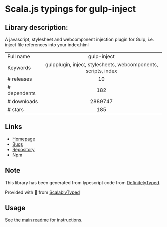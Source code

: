 
# Scala.js typings for gulp-inject


## Library description:
A javascript, stylesheet and webcomponent injection plugin for Gulp, i.e. inject file references into your index.html

|                    |                 |
| ------------------ | :-------------: |
| Full name          | gulp-inject |
| Keywords           | gulpplugin, inject, stylesheets, webcomponents, scripts, index |
| # releases         | 10 |
| # dependents       | 182 |
| # downloads        | 2889747 |
| # stars            | 185 |

## Links
- [Homepage](https://github.com/klei/gulp-inject)
- [Bugs](https://github.com/klei/gulp-inject/issues)
- [Repository](https://github.com/klei/gulp-inject)
- [Npm](https://www.npmjs.com/package/gulp-inject)
    


## Note
This library has been generated from typescript code from [DefinitelyTyped](https://definitelytyped.org).

Provided with :purple_heart: from [ScalablyTyped](https://github.com/oyvindberg/ScalablyTyped)

## Usage
See [the main readme](../../readme.md) for instructions.


